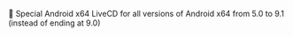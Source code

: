 🤖️ Special Android x64 LiveCD for all versions of Android x64 from 5.0 to 9.1 (instead of ending at 9.0)
